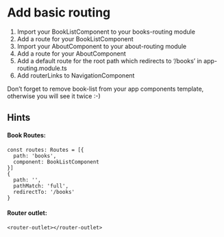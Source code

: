 # Add basic routing
1. Import your BookListComponent to your books-routing module
2. Add a route for your BookListComponent
3. Import your AboutComponent to your about-routing module
4. Add a route for your AboutComponent
5. Add a default route for the root path which redirects to ‘/books’ in app-routing.module.ts
6. Add routerLinks to NavigationComponent

Don’t forget to remove book-list from your app components template, otherwise you will see it twice :-)

## Hints

#### Book Routes:

```
const routes: Routes = [{
  path: 'books',
  component: BookListComponent
}]
{
  path: '',
  pathMatch: 'full',
  redirectTo: '/books'
}
```

#### Router outlet:

`<router-outlet></router-outlet>`
